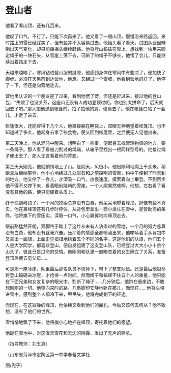 # 登山者

他看了看山顶，还有几百米。 

他叹了口气，不行了，只能下次再来了。他又看了一眼山顶，慢慢沿来路返回。来时路上的雪已经踩实了，但有些并不太容易过去。他抬头看了看天，试图从云里辨别出天气变化，却只能摇摇头继续赶路。他将登山镐插在雪上，想找到一块用来固定绳子的一块石头，从雪崖上荡下去，可断了的绳子不够长，他愣了会儿，只能继续沿着路走下去。 

天越来越暗了，寒风钻进登山服的缝隙，他感到身体在寒风中有些凉了，便加快了脚步。必须在天黑前到达营地，他想。又翻过一个雪坡，他看到营地的灯了，他停了一下，但还是向营地走去。 

营地里认识的一个朋友迎了过来，看到他愣了愣，但还是赶过来，接过他的登山包，“失败了也没关系，这座山还没有人成功登顶过呢。你也别太拼命了，后天就回去了吧。”那人把他送到帐篷前，拍了拍他的肩，便离去了。他在帐篷口站了一会儿，才走了进去。 

帐篷很大，还能容得下几个人，他直接躺在睡袋上，双眼无神地望着帐篷顶。也不知道过了多久，他起身去拿了些食物，便又回到帐篷里，之后便无人见他出来。 

第二天晚上，他从混沌中醒来。想明白了一些事，便起身去找管理物资的地方，要一条绳子。那人看了看被刀割过的绳端，从箱子里找出一根同样型号的。他接过绳子便出去了，那人无言看着他的背影。 

第三天天刚亮，他就悄悄地上了山。是阴天，风很小，他很顺利地爬上千余米。稍歇息后继续攀登，他小心地绕过几处岩石和之前探明的雪窝，约中午便到了昨天到的地方。他又停了一会儿，才深吸一口气，放慢速度，摸索着向上攀登。不到百步他不得不又停下来，看着眼前陡峭的雪崖。一个人爬果然难啊，他想，左右看了看没有其他的路，便只能硬着头皮上。 

终于快到峰顶了。一个月的摸索总算没有白费，他呆呆地望着峰顶，好像有些不真实。他在离峰顶还有几步时停住，从背包里拿出一面小旗扎在雪中，是赞助商的条件。他将旗下的雪压实，深吸一口气，小心翼翼地向峰顶走去。 

眼前豁猛然开朗，双脚终于踏上了这片从未有人沾染过的雪地，一个月的努力总算没有白费，他却没有丝毫兴奋。压抑着的情感全都喷涌出来，他哆嗦着手从背包中又拿出一面旗，上面歪歪扭扭地绣着五个不同的名字。这是他们的队旗，他们五个人是大学同学，都喜欢登山，便自发组建了这支登山队，已经登过大大小小十余个山头了，彼此已是过命的交情。他刚刚和队里一直暗恋着的女生确立了关系，准备登顶后便去见父母…… 

可是那一座冰崖，队里最后那名队员不慎掉下，带下了整支队伍。还是最后他狠命将登山镐砸进冰崖，才抢得一点时间。然而绳子和镐经不住五个人的重量，他只能在下面兄弟和女友复杂的眼光中，割断了绳子……几分钟后，他趴在悬崖边，不敢想刚刚的一切。他望向来时的路，几串脚印安静地卧在那儿，而现在……他将头埋进雪中，感到整个人都冷下来，甩甩头，他将完成剩下的征途。 

而现在，在这寂静的峰顶，他依稀又看到他们的面孔。今后又该何去何从？他不敢想，没有了他们的世界。 

雪悄悄地飘了下来，他将旗小心地插在峰顶，寄托着他们的愿望。 

他跪在雪地中，对这漫天雪花和无边的阴霾，发出了无声的嘶吼。 

（指导教师：刘玉真） 

（山东省菏泽市定陶区第一中学春蕾文学社 

图/兜子）